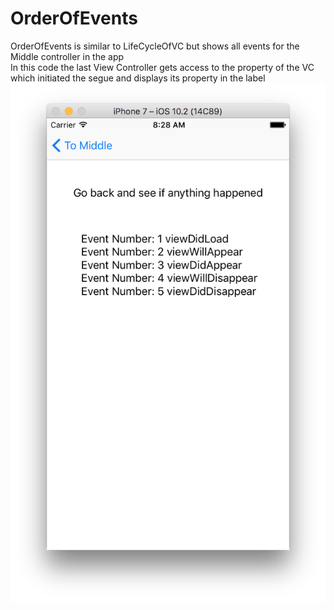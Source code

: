 # OrderOfEvents
OrderOfEvents is similar to LifeCycleOfVC but shows all events for the Middle controller in the app<br>
In this code the last View Controller gets access to the property of the VC which initiated the segue and displays its property in the label
![last VC screen](https://github.com/oobii/OrderOfEvents/blob/OrderOfEventsNavStackAccess/OrderOfEventsNavControllerArrayOfVCs-LastVC.png)

